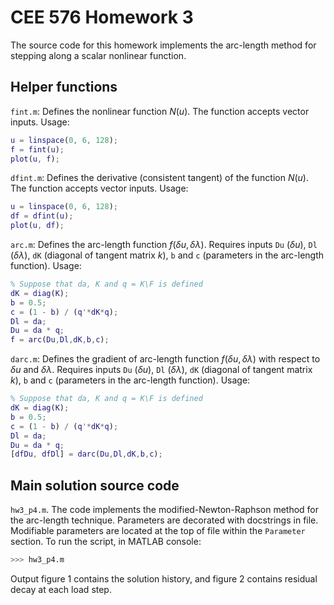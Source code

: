 # CEE 576 Homework 3
The source code for this homework implements the arc-length method for stepping along a scalar nonlinear function. 

## Helper functions

`fint.m`: Defines the nonlinear function $N(u)$. The function accepts vector inputs. Usage:
```m
u = linspace(0, 6, 128);
f = fint(u);
plot(u, f);
```

`dfint.m`: Defines the derivative (consistent tangent) of the function $N(u)$. The function accepts vector inputs. Usage:
```m
u = linspace(0, 6, 128);
df = dfint(u);
plot(u, df);
```

`arc.m`: Defines the arc-length function $f(\delta u, \delta \lambda)$. Requires inputs `Du` ($\delta u$), `Dl` ($\delta \lambda$), `dK` (diagonal of tangent matrix $k$), `b` and `c` (parameters in the arc-length function). Usage:
```m
% Suppose that da, K and q = K\F is defined 
dK = diag(K);
b = 0.5; 
c = (1 - b) / (q'*dK*q);
Dl = da; 
Du = da * q;
f = arc(Du,Dl,dK,b,c);
```

`darc.m`: Defines the gradient of arc-length function $f(\delta u, \delta \lambda)$ with respect to $\delta u$ and $\delta \lambda$. Requires inputs `Du` ($\delta u$), `Dl` ($\delta \lambda$), `dK` (diagonal of tangent matrix $k$), `b` and `c` (parameters in the arc-length function). Usage:
```m
% Suppose that da, K and q = K\F is defined 
dK = diag(K);
b = 0.5; 
c = (1 - b) / (q'*dK*q);
Dl = da; 
Du = da * q;
[dfDu, dfDl] = darc(Du,Dl,dK,b,c);
```

## Main solution source code
`hw3_p4.m`. The code implements the modified-Newton-Raphson method for the arc-length technique. 
Parameters are decorated with docstrings in file. 
Modifiable parameters are located at the top of file within the `Parameter` section. 
To run the script, in MATLAB console:
```sh
>>> hw3_p4.m
```
Output figure 1 contains the solution history, and figure 2 contains residual decay at each load step. 

